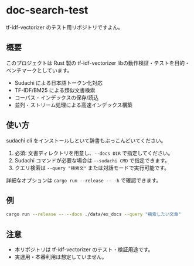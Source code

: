 # doc-search-test

tf-idf-vectorizer のテスト用リポジトリですよん。

## 概要

このプロジェクトは Rust 製の tf-idf-vectorizer libの動作検証・テストを目的・ベンチマークとしています。

- Sudachi による日本語トークン化対応
- TF-IDF/BM25 による類似文書検索
- コーパス・インデックスの保存/読込
- 並列・ストリーム処理による高速インデックス構築

## 使い方

sudachi cli をインストールしといて辞書もぶっこんどいてください。

1. 必須: 文書ディレクトリを用意し、`--docs DIR` で指定してください。
2. Sudachi コマンドが必要な場合は `--sudachi CMD` で指定できます。
3. クエリ検索は `--query "検索文"` または対話モードで実行可能です。

詳細なオプションは `cargo run --release -- -h` で確認できます。

## 例

```sh
cargo run --release -- --docs ./data/ex_docs --query "検索したい文章"
```

## 注意

- 本リポジトリは tf-idf-vectorizer のテスト・検証用途です。
- 実運用・本番利用は想定していません。
